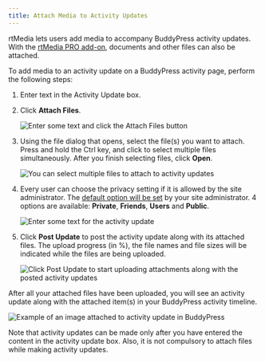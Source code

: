 ```yaml
---
title: Attach Media to Activity Updates
---
```


rtMedia lets users add media to accompany BuddyPress activity updates. With the [rtMedia PRO add-on](https://rtcamp.com/store/rtmedia-pro/), documents and other files can also be attached.

To add media to an activity update on a BuddyPress activity page, perform the following steps:
	
  1. Enter text in the Activity Update box.

	
  2. Click **Attach Files**.

      ![Enter some text and click the Attach Files button](https://rtcamp.com/wp-content/uploads/2013/09/ClickToAttachFilesActivityUpdate.png)

	
  3. Using the file dialog that opens, select the file(s) you want to attach. Press and hold the Ctrl key, and click to select multiple files simultaneously. After you finish selecting files, click  **Open**.
    
      ![You can select multiple files to attach to activity updates](https://rtcamp.com/wp-content/uploads/2013/09/SelectMultipleFilesToAttach.png)

	
  4. Every user can choose the privacy setting if it is allowed by the site administrator. The [default option will be set](https://rtcamp.com/rtmedia/docs/admin/rtmedia-settings/privacy-rtmedia/) by your site administrator. 4 options are available: **Private**, **Friends**, **Users** and **Public**.
  
      ![Enter some text for the activity update](https://rtcamp.com/wp-content/uploads/2013/09/AttachFilesBuddyPressUpdates.png)

	
  5. Click **Post Update** to post the activity update along with its attached files. The upload progress (in %), the file names and file sizes will be indicated while the files are being uploaded.
  
      ![Click Post Update to start uploading attachments along with the posted activity updates](https://rtcamp.com/wp-content/uploads/2013/09/UploadProgress.png)

After all your attached files have been uploaded, you will see an activity update along with the attached item(s) in your BuddyPress activity timeline.

   ![Example of an image attached to activity update in BuddyPress](https://rtcamp.com/wp-content/uploads/2013/09/ImageAttachedToActivityUpdate.png)

Note that activity updates can be made only after you have entered the content in the activity update box. Also, it is not compulsory to attach files while making activity updates.
